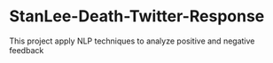 # StanLee-Death-Twitter-Response
This project apply NLP techniques to analyze positive and negative feedback
